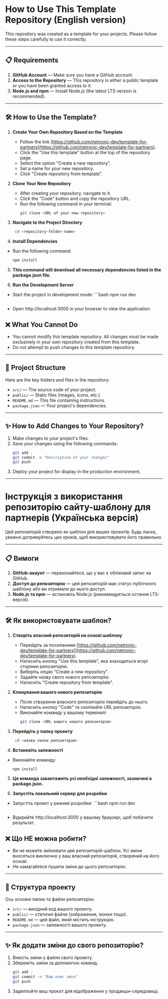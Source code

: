 # How to Use This Template Repository (English version)

This repository was created as a template for your projects. Please follow these steps carefully to use it correctly.

---

## 📋 Requirements

1. **GitHub Account** — Make sure you have a GitHub account.
2. **Access to the Repository** — This repository is either a public template or you have been granted access to it.
3. **Node.js and npm** — Install Node.js (the latest LTS version is recommended).

---

## 🛠 How to Use the Template?

1. **Create Your Own Repository Based on the Template**
   - Follow the link [https://github.com/netronic-dev/template-for-partners](https://github.com/netronic-dev/template-for-partners).
   - Click the "Use this template" button at the top of the repository page.
   - Select the option "Create a new repository".
   - Set a name for your new repository.
   - Click "Create repository from template".

2. **Clone Your New Repository**
   - After creating your repository, navigate to it.
   - Click the "Code" button and copy the repository URL.
   - Run the following command in your terminal:
     ```bash
     git clone <URL of your new repository>
     ```

3. **Navigate to the Project Directory**
   ```bash
    cd <repository-folder-name>
     ```

4. **Install Dependencies**
  - Run the following command:
    ```bash
    npm install
     ```

5. **This command will download all necessary dependencies listed in the package.json file.** 

6. **Run the Development Server** 
- Start the project in development mode:
      ```bash
    npm run dev
     ```
- Open http://localhost:3000 in your browser to view the application.

## ❌ What You Cannot Do

- You cannot modify this template repository. All changes must be made exclusively in your own repository created from this template.
- Do not attempt to push changes to this template repository.

---

## 🧩 Project Structure

Here are the key folders and files in the repository:

- `src/` — The source code of your project.
- `public/` — Static files (images, icons, etc.).
- `README.md` — This file containing instructions.
- `package.json` — Your project's dependencies.

---

## ✨ How to Add Changes to Your Repository?

1. Make changes to your project's files.
2. Save your changes using the following commands:
   ```bash
   git add .
   git commit -m "Description of your changes"
   git push
   ```
3. Deploy your project for display in the production environment.

***

# Інструкція з використання репозиторію сайту-шаблону для партнерів (Українська версія)

Цей репозиторій створено як шаблон для ваших проектів. Будь ласка, уважно дотримуйтесь цих кроків, щоб використовувати його правильно.

---

## 📋 Вимоги

1. **GitHub-акаунт** — переконайтеся, що у вас є обліковий запис на GitHub.
2. **Доступ до репозиторію** — цей репозиторій має статус публічного шаблону або ви отримали до нього доступ.
3. **Node.js та npm** — встановіть Node.js (рекомендується остання LTS-версія).

---

## 🛠 Як використовувати шаблон?

1. **Створіть власний репозиторій на основі шаблону**
   - Перейдіть за посиланням [https://github.com/netronic-dev/template-for-partners](https://github.com/netronic-dev/template-for-partners).
   - Натисніть кнопку "Use this template", яка знаходиться вгорі сторінки репозиторію.
   - Виберіть опцію "Create a new repository".
   - Задайте назву свого нового репозиторію.
   - Натисніть "Create repository from template".

2. **Клонування вашого нового репозиторію**
   - Після створення власного репозиторію перейдіть до нього.
   - Натисніть кнопку "Code" та скопіюйте URL репозиторію.
   - Виконайте команду у вашому терміналі:
     ```bash
     git clone <URL вашого нового репозиторію>
     ```

3. **Перейдіть у папку проекту**
   ```bash
    cd <назва папки репозиторію>
     ```

4. **Встановіть залежності**
  - Виконайте команду:
    ```bash
    npm install
     ```

5. **Ця команда завантажить усі необхідні залежності, зазначені в package.json.** 

6. **Запустіть локальний сервер для розробки** 
- Запустіть проект у режимі розробки:
      ```bash
    npm run dev
     ```
- Відкрийте http://localhost:3000 у вашому браузері, щоб побачити результат.

## ❌ Що НЕ можна робити?

- Ви не можете змінювати цей репозиторій-шаблон. Усі зміни вносяться виключно у ваш власний репозиторій, створений на його основі.
- Не намагайтеся пушити зміни до цього репозиторію.

---

## 🧩 Структура проекту

Ось основні папки та файли репозиторію:

- `src/` — вихідний код вашого проекту.
- `public/` — статичні файли (зображення, іконки тощо).
- `README.md` — цей файл, який містить інструкцію.
- `package.json` — залежності вашого проекту.

---

## ✨ Як додати зміни до свого репозиторію?

1. Внесіть зміни у файли свого проекту.
2. Збережіть зміни за допомогою команд:
   ```bash
   git add .
   git commit -m "Ваш опис змін"
   git push
   ```
3. Задеплойте ваш проєкт для відображення у продакшн-середовищі.    


